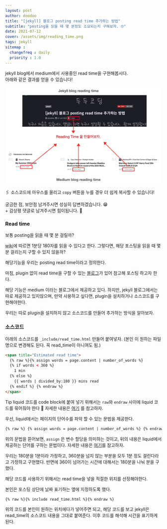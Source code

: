```yaml
---
layout: post
author: doodoo
title: "[jekyll] 블로그 posting read time 추가하는 방법"
subtitle: "posting을 읽을 때 몇 분정도 소요되는지 구해보자. 🤓"
date: 2021-07-12
cover: /assets/img/reading_time.png
tags: jekyll
sitemap :
  changefreq : daily
  priority : 1.0
---
```

jekyll blog에서 medium에서 사용중인 read time을 구현해봅시다.<br>
아래와 같은 결과를 얻을 수 있습니다!

![reading_time](/assets/img/reading_time.png)

🖇 소스코드에 마우스를 올리고 `copy` 버튼을 누를 경우 더 쉽게 복사할 수 있습니다!

궁금한 점, 보안점 남겨주시면 성실히 답변하겠습니다. 😁 <br>
\+ 감상평 댓글로 남겨주시면 힘이됩니다. 🙇

### Read time
보통 posting을 읽을 때 몇 분 걸릴까?

[wiki](https://en.wikipedia.org/wiki/Words_per_minute)에 따르면 1분당 180자를 읽을 수 있다고 한다. 그렇다면, 해당 포스팅을 읽을 때 몇 분 걸리는지 구할 수 있지 않을까?

해당기능을 우리는 posting read time이라고 정의한다.

마침, plugin 없이 read time을 구할 수 있는 [블로그](https://carlosbecker.com/posts/jekyll-reading-time-without-plugins/)가 있어 참고해 포스팅 하고자 한다.

해당 기능은 medium 이라는 블로그에서 제공하고 있다. 하지만, jekyll 블로그에서는 따로 제공하고 있지않으며, 만약 사용하고 싶다면, plugin을 설치하거나 소스코드를 구현해야한다.

우리는 따로 plugin을 설치하지 않고 소스코드를 만들어 추가하는 방식을 알아보자.

### 소스코드
아래의 소스코드를 `_include/read_time.html` 만들어 붙여넣자.
(본인 이 원하는 파일명으로 변경해도 된다. 꼭 read_time이 아니여도 됨.)
```html
<span title="Estimated read time">
  {% raw %}{% assign words = page.content | number_of_words %}
  {% if words < 360 %}
    1 min
  {% else %}
    {{ words | divided_by:180 }} mins read
  {% endif %} {% endraw %}
</span>
```
<span class="tip">Tip</span> liquid 코드를 code block에 붙여 넣기 위해서는 `raw`와 `endraw` 사이에 liquid 코드를 묶어줘야 한다 🤗 자세한 내용은 [여기](https://shopify.github.io/liquid/tags/template/) 를 참고하자.

우선, liquid에서는 페이지의 단어수를 파악 할 수 있는 문법을 제공한다.

```html
{% raw %} {% assign words = page.content | number_of_words %} {% endraw %}
```

위의 문법을 뜯어보면, `assign` 은 변수 할당을 의미하는 것이고, 뒤의 내용은 liquid에서 제공하는 단어를 구하는 문법이다. 자세한 내용은 [여기](https://jekyllrb.com/docs/liquid/filters/)를 참고하자.

우리는 180분을 1분이라 가정하고, 360분을 넘지 않는 부분을 모두 1분 정도 걸린다라고 가정하고 구현했다. 반면에 360이 넘어가는 시간에 대해서는 180분을 나눠 분을 구했다.

해당 코드를 사용하기 위해서는 read time을 넣을 적절한 위치를 선정해야한다.

본인은 포스팅 상단에 날짜 표기하는 옆에 지정하도록 했다.

```html
{% raw %}{% include read_time.html %}{% endraw %}
```

위의 코드를 본인이 원하는 위치에다가 넣어주면 되고, 해당 코드를 보고 jekyll은 read_time의 소스코드 내용을 그대로 붙여준다. 이후 코드를 해석해 시간을 표기하게 된다.
